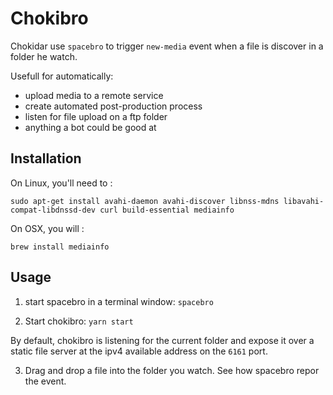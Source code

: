 # Chokibro

Chokidar use `spacebro` to trigger `new-media` event when a file is discover in a folder he watch.

Usefull for automatically:
  - upload media to a remote service
  - create automated post-production process
  - listen for file upload on a ftp folder
  - anything a bot could be good at

## Installation

On Linux, you'll need to :

```
sudo apt-get install avahi-daemon avahi-discover libnss-mdns libavahi-compat-libdnssd-dev curl build-essential mediainfo
```

On OSX, you will :

`brew install mediainfo`

## Usage

1. start spacebro in a terminal window: `spacebro`

2. Start chokibro: `yarn start`

By default, chokibro is listening for the current folder and expose it over a static file server at the ipv4 available address on the `6161` port.

3. Drag and drop a file into the folder you watch. See how spacebro repor the event.